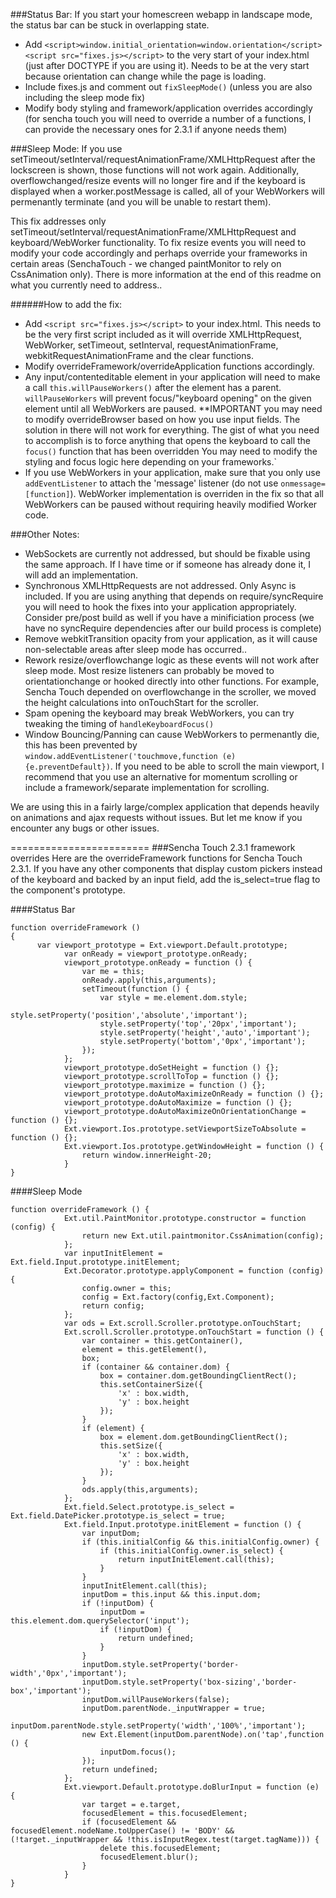 ###Status Bar:
If you start your homescreen webapp in landscape mode, the status bar can be stuck in overlapping state.

- Add
  `<script>window.initial_orientation=window.orientation</script><script src="fixes.js></script>`
  to the very start of your index.html (just after DOCTYPE if you are using it).  Needs to be at the very start because orientation can change while the page is loading.
- Include fixes.js and comment out `fixSleepMode()` (unless you are also including the sleep mode fix)
- Modify body styling and framework/application overrides accordingly (for sencha touch you will need to override a number of a functions, I can provide the necessary ones for 2.3.1 if anyone needs them)


###Sleep Mode:
If you use setTimeout/setInterval/requestAnimationFrame/XMLHttpRequest after the lockscreen is shown, those functions will not work again.  Additionally, overflowchanged/resize events will no longer fire and if the keyboard is displayed when a worker.postMessage is called, all of your WebWorkers will permenantly terminate (and you will be unable to restart them).  

This fix addresses only setTimeout/setInterval/requestAnimationFrame/XMLHttpRequest and keyboard/WebWorker functionality.
To fix resize events you will need to modify your code accordingly and perhaps override your frameworks in certain areas (SenchaTouch - we changed paintMonitor to rely on CssAnimation only).  There is more information at the end of this readme on what you currently need to address..

######How to add the fix:
- Add `<script src="fixes.js></script>` to your index.html.  This needs to be the very first script included as it will override XMLHttpRequest, WebWorker, setTimeout, setInterval, requestAnimationFrame, webkitRequestAnimationFrame and the clear functions.
- Modify overrideFramework/overrideApplication functions accordingly.
- Any input/contenteditable element in your application will need to make a call `this.willPauseWorkers()` after the element has a parent.  `willPauseWorkers` will prevent focus/"keyboard opening" on the given element until all WebWorkers are paused.  **IMPORTANT you may need to modify overrideBrowser based on how you use input fields.  The solution in there will not work for everything.  The gist of what you need to accomplish is to force anything that opens the keyboard to call the `focus()` function that has been overridden  You may need to modify the styling and focus logic here depending on your frameworks.` 
- If you use WebWorkers in your application, make sure that you only use `addEventListener` to attach the 'message' listener (do not use `onmessage=[function]`).  WebWorker implementation is overriden in the fix so that all WebWorkers can be paused without requiring heavily modified Worker code.

###Other Notes:
- WebSockets are currently not addressed, but should be fixable using the same approach.  If I have time or if someone has already done it, I will add an implementation.
- Synchronous XMLHttpRequests are not addressed. Only Async is included.  If you are using anything that depends on require/syncRequire you will need to hook the fixes into your application appropriately.  Consider pre/post build as well if you have a minificiation process (we have no syncRequire dependencies after our build process is complete)
- Remove webkitTransition opacity  from your application, as it will cause non-selectable areas after sleep mode has occurred..
- Rework resize/overflowchange logic as these events will not work after sleep mode.  Most resize listeners can probably be moved to orientationchange or hooked directly into other functions.  For example, Sencha Touch depended on overflowchange in the scroller, we moved the height calculations into onTouchStart for the scroller.
- Spam opening the keyboard may break WebWorkers, you can try tweaking the timing of `handleKeyboardFocus()`
- Window Bouncing/Panning can cause WebWorkers to permenantly die, this has been prevented by `window.addEventListener('touchmove,function (e) {e.preventDefault})`.  If you need to be able to scroll the main viewport, I recommend that you use an alternative for momentum scrolling or include a framework/separate implementation for scrolling.

We are using this in a fairly large/complex application that depends heavily on animations and ajax requests without issues.  But let me know if you encounter any bugs or other issues.

========================
###Sencha Touch 2.3.1 framework overrides
Here are the overrideFramework functions for Sencha Touch 2.3.1.   If you have any other components that display custom pickers instead of the keyboard and backed by an input field, add the is_select=true flag to the component's prototype.

####Status Bar
```
function overrideFramework () 
{
      var viewport_prototype = Ext.viewport.Default.prototype;
			var onReady = viewport_prototype.onReady;
			viewport_prototype.onReady = function () {
				var me = this;
				onReady.apply(this,arguments);
				setTimeout(function () {
					var style = me.element.dom.style;
					style.setProperty('position','absolute','important');
					style.setProperty('top','20px','important');
					style.setProperty('height','auto','important');
					style.setProperty('bottom','0px','important');
				});
			};
			viewport_prototype.doSetHeight = function () {};
			viewport_prototype.scrollToTop = function () {};
			viewport_prototype.maximize = function () {};
			viewport_prototype.doAutoMaximizeOnReady = function () {};
			viewport_prototype.doAutoMaximize = function () {};
			viewport_prototype.doAutoMaximizeOnOrientationChange = function () {};
			Ext.viewport.Ios.prototype.setViewportSizeToAbsolute = function () {};
			Ext.viewport.Ios.prototype.getWindowHeight = function () {
				return window.innerHeight-20;
			}
}

```
####Sleep Mode
```
function overrideFramework () {
			Ext.util.PaintMonitor.prototype.constructor = function (config) {
				return new Ext.util.paintmonitor.CssAnimation(config);
			};
			var inputInitElement = Ext.field.Input.prototype.initElement;
			Ext.Decorator.prototype.applyComponent = function (config) {
				config.owner = this;
				config = Ext.factory(config,Ext.Component);
				return config;
			};
			var ods = Ext.scroll.Scroller.prototype.onTouchStart;
			Ext.scroll.Scroller.prototype.onTouchStart = function () {
				var container = this.getContainer(),
				element = this.getElement(),
				box;
				if (container && container.dom) {
					box = container.dom.getBoundingClientRect();
					this.setContainerSize({
						'x' : box.width,
						'y' : box.height
					});
				} 
				if (element) {
					box = element.dom.getBoundingClientRect();
					this.setSize({
						'x' : box.width,
						'y' : box.height
					});
				}
				ods.apply(this,arguments);
			};
			Ext.field.Select.prototype.is_select =  Ext.field.DatePicker.prototype.is_select = true;
			Ext.field.Input.prototype.initElement = function () {
				var inputDom;
				if (this.initialConfig && this.initialConfig.owner) {
					if (this.initialConfig.owner.is_select) {
						return inputInitElement.call(this);
					}
				}
				inputInitElement.call(this);
				inputDom = this.input && this.input.dom;
				if (!inputDom) {
					inputDom = this.element.dom.querySelector('input');
					if (!inputDom) {
						return undefined;
					}
				}
				inputDom.style.setProperty('border-width','0px','important');
				inputDom.style.setProperty('box-sizing','border-box','important');
				inputDom.willPauseWorkers(false);
				inputDom.parentNode._inputWrapper = true;
				inputDom.parentNode.style.setProperty('width','100%','important');
				new Ext.Element(inputDom.parentNode).on('tap',function () {
					inputDom.focus();
				});
				return undefined;
			};
			Ext.viewport.Default.prototype.doBlurInput = function (e) {
				var target = e.target,
				focusedElement = this.focusedElement;
				if (focusedElement && focusedElement.nodeName.toUpperCase() != 'BODY' && (!target._inputWrapper && !this.isInputRegex.test(target.tagName))) {
					delete this.focusedElement;
					focusedElement.blur();
				}
			}
}
```
